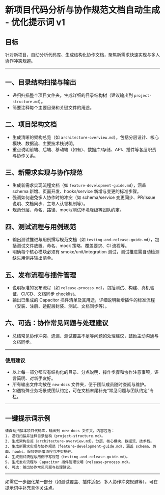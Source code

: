 # 新项目代码分析与协作规范文档自动生成 - 优化提示词 v1

## 目标
针对新项目，自动分析代码库、生成结构化协作文档，聚焦新需求快速实现与多人协作冲突规避。

---

## 一、目录结构扫描与输出
- 递归扫描整个项目文件夹，生成详细的目录结构树（建议输出到 `project-structure.md`）。
- 简要注释每个主要目录和关键文件的用途。

## 二、项目架构文档
- 生成清晰的架构总览（如 `architecture-overview.md`），包括分层设计、核心模块、数据流、主要技术栈说明。
- 重点说明前端、后端、移动端（如有）、数据库/存储、API、插件等各层职责与协作关系。

## 三、新需求实现与协作规范
- 生成新需求实现流程文档（如 `feature-development-guide.md`），涵盖 schema 新增、页面开发、hooks/service 新增与变更的标准步骤。
- 强调如何避免多人协作时的冲突（如 schema/service 变更同步、PR/Issue 说明、文档同步、主导人认领机制等）。
- 规范分层、命名、路径、mock/测试环境降级等团队约定。

## 四、测试流程与用例规范
- 输出测试推进与用例撰写规范文档（如 `testing-and-release-guide.md`），包括测试文件放置、命名、mock 策略、覆盖要求、CI 流程等。
- 明确每个核心模块必须有 smoke/unit/integration 测试，测试推进需自动检测缺失用例并输出清单。

## 五、发布流程与插件管理
- 说明标准的发布流程（如 `release-process.md`），包括测试、构建、真机验证、CI/CD、文档同步 checklist。
- 输出已集成的 Capacitor 插件清单及其用途，详细说明新增插件的标准流程（安装、注册、适配层封装、测试、文档同步等）。

## 六、可选：协作常见问题与处理建议
- 总结常见协作冲突、遗漏、测试覆盖不足等问题的处理建议，鼓励主动沟通与文档同步。

---

### 使用建议
- 以上每一部分都应有结构化的目录、分点说明、操作步骤和协作注意事项，语言简明、对新手友好。
- 所有输出文件均放在 `new-docs` 文件夹，便于团队成员随时查阅与维护。
- 如遇特殊业务场景或团队约定，可在文档末尾补充“常见问题与团队约定”专栏。

---

## 一键提示词示例

```
请自动扫描本项目代码库，输出到 new-docs 文件夹，内容包括：
1. 递归扫描并注释目录结构（project-structure.md）。
2. 生成架构总览（architecture-overview.md），分层、核心模块、数据流、技术栈。
3. 生成新需求实现与协作规范（feature-development-guide.md），涵盖 schema、页面、hooks、服务等新增流程与冲突规避。
4. 生成测试流程与用例书写规范（testing-and-release-guide.md）。
5. 生成发布流程与 Capacitor 插件管理说明（release-process.md）。
6. 可选：输出协作常见问题与处理建议。
```

---

如需进一步细化某一部分（如测试覆盖、插件适配、多人协作冲突规避等），可在提示词中补充具体关注点。
